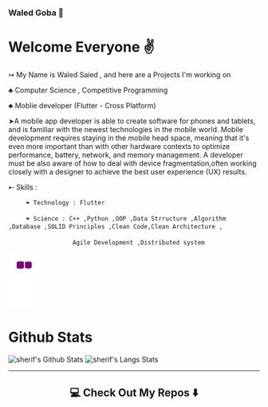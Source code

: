 ### Waled Goba 👋

# Welcome Everyone ✌️

↣ My Name is Waled Saied , and here are a Projects I'm working on

♣️ Computer Science , Competitive Programming 

♣️ Moblie developer (Flutter - Cross Platform) 

➤A mobile app developer is able to create software for phones and tablets, and is familiar with the newest technologies in the mobile world. Mobile development requires staying in the mobile head space, meaning that it's even more important than with other hardware contexts to optimize performance, battery, network, and memory management. A developer must be also aware of how to deal with device fragmentation,often working closely with a designer to achieve the best user experience (UX) results.

➸ Skills : 
         
         ➽ Technology : Flutter 
         
         ➽ Science : C++ ,Python ,OOP ,Data Strructure ,Algorithm ,Database ,SOLID Principles ,Clean Code,Clean Architecture ,
         
                      Agile Development ,Distributed system





![snake gif](https://github.com/itsherifAhmed/itsherifAhmed/blob/output/github-contribution-grid-snake.gif)

# Github Stats

<img alt="sherif's Github Stats" src="https://github-readme-stats.vercel.app/api?username=itsherifahmed&show_icons=true&hide_border=true&theme=vue-dark" />

<img alt="sherif's Langs Stats" src="https://github-readme-stats.vercel.app/api/top-langs/?username=itsherifahmed&hide_border=true&theme=vue-dark" />






<hr>
<h2  align="center">💻 Check Out My Repos ⬇️ </h2>



































